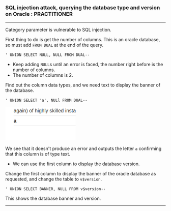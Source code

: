 
### SQL injection attack, querying the database type and version on Oracle : PRACTITIONER

---

Category parameter is vulnerable to SQL injection. 

First thing to do is get the number of columns. This is an oracle database, so must add `FROM DUAL` at the end of the query.
```
' UNION SELECT NULL, NULL FROM DUAL--
```
- Keep adding `NULL`s until an error is faced, the number right before is the number of columns.
- The number of columns is 2.

Find out the column data types, and we need text to display the banner of the database.
```
' UNION SELECT 'a', NULl FROM DUAL--
```

![](./screenshots/lab8-1.png)

We see that it doesn't produce an error and outputs the letter `a` confirming that this column is of type text.
- We can use the first column to display the database version.

Change the first column to display the banner of the oracle database as requested, and change the table to `v$version`.
```
' UNION SELECT BANNER, NULL FROM v$version--
```

This shows the database banner and version.

---
